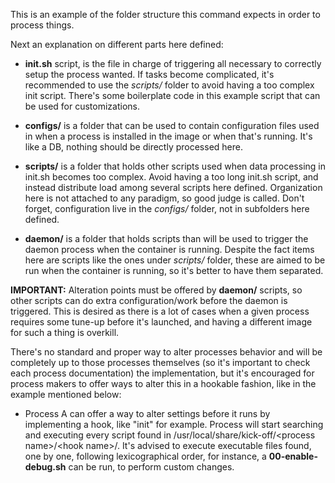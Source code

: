 This is an example of the folder structure this command expects in order to process things.

Next an explanation on different parts here defined:

* **init.sh** script, is the file in charge of triggering all necessary to correctly setup
the process wanted. If tasks become complicated, it's recommended to use the *scripts/* folder
to avoid having a too complex init script. There's some boilerplate code in this example script
that can be used for customizations.

* **configs/** is a folder that can be used to contain configuration files used in when a process
is installed in the image or when that's running. It's like a DB, nothing should be directly processed
here.

* **scripts/** is a folder that holds other scripts used when data processing in init.sh becomes
too complex. Avoid having a too long init.sh script, and instead distribute load among several
scripts here defined. Organization here is not attached to any paradigm, so good judge is called.
Don't forget, configuration live in the *configs/* folder, not in subfolders here defined.

* **daemon/** is a folder that holds scripts than will be used to trigger the daemon process when the
container is running. Despite the fact items here are scripts like the ones under *scripts/* folder,
these are aimed to be run when the container is running, so it's better to have them separated.

**IMPORTANT:** Alteration points must be offered by **daemon/** scripts, so other scripts can do extra
configuration/work before the daemon is triggered. This is desired as there is a lot of cases when
a given process requires some tune-up before it's launched, and having a different image for such
a thing is overkill. 

There's no standard and proper way to alter processes behavior and will be completely up to 
those processes themselves (so it's important to check each process documentation) the implementation,
but it's encouraged for process makers to offer ways to alter this in a hookable fashion, like in the
example mentioned below:

* Process A can offer a way to alter settings before it runs by implementing a hook, like "init"
  for example. Process will start searching and executing every script found in
  /usr/local/share/kick-off/\<process name\>/\<hook name\>/. It's advised to execute executable files found,
  one by one, following lexicographical order, for instance, a **00-enable-debug.sh** can be run,
  to perform custom changes.

